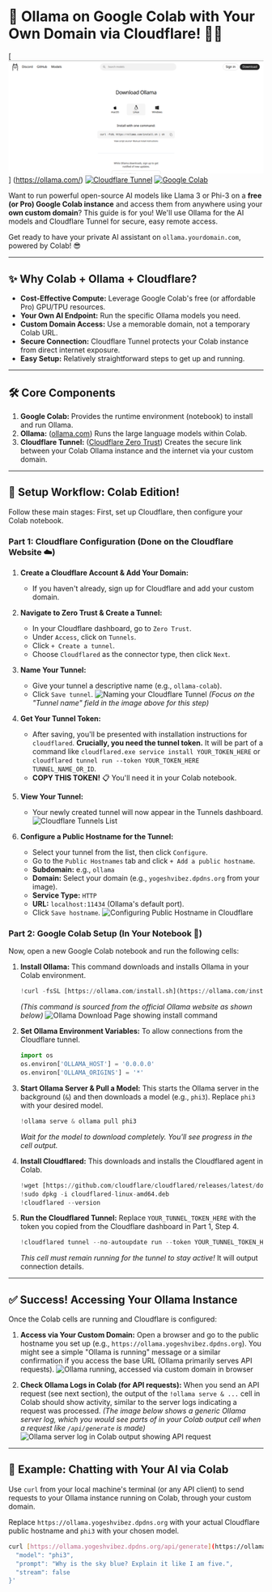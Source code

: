 # 🚀 Ollama on Google Colab with Your Own Domain via Cloudflare! 🧠🌐

[![Ollama Version](images/ollama-install.png)]
(https://ollama.com/)
[![Cloudflare Tunnel](https://img.shields.io/badge/Cloudflare-Tunnel-orange)](https://www.cloudflare.com/products/tunnel/)
[![Google Colab](https://img.shields.io/badge/Google%20Colab-F9AB00?logo=googlecolab)](https://colab.research.google.com/)

Want to run powerful open-source AI models like Llama 3 or Phi-3 on a **free (or Pro) Google Colab instance** and access them from anywhere using your **own custom domain**? This guide is for you! We'll use Ollama for the AI models and Cloudflare Tunnel for secure, easy remote access.

Get ready to have your private AI assistant on `ollama.yourdomain.com`, powered by Colab! 😎

---

## ✨ Why Colab + Ollama + Cloudflare?

* **Cost-Effective Compute:** Leverage Google Colab's free (or affordable Pro) GPU/TPU resources.
* **Your Own AI Endpoint:** Run the specific Ollama models you need.
* **Custom Domain Access:** Use a memorable domain, not a temporary Colab URL.
* **Secure Connection:** Cloudflare Tunnel protects your Colab instance from direct internet exposure.
* **Easy Setup:** Relatively straightforward steps to get up and running.

---

## 🛠️ Core Components

1.  **Google Colab:** Provides the runtime environment (notebook) to install and run Ollama.
2.  **Ollama:** ([ollama.com](https://ollama.com/)) Runs the large language models within Colab.
3.  **Cloudflare Tunnel:** ([Cloudflare Zero Trust](https://www.cloudflare.com/products/zero-trust/tunnel/)) Creates the secure link between your Colab Ollama instance and the internet via your custom domain.

---

## 🚀 Setup Workflow: Colab Edition!

Follow these main stages: First, set up Cloudflare, then configure your Colab notebook.

### Part 1: Cloudflare Configuration (Done on the Cloudflare Website ☁️)

1.  **Create a Cloudflare Account & Add Your Domain:**
    * If you haven't already, sign up for Cloudflare and add your custom domain.

2.  **Navigate to Zero Trust & Create a Tunnel:**
    * In your Cloudflare dashboard, go to `Zero Trust`.
    * Under `Access`, click on `Tunnels`.
    * Click `+ Create a tunnel`.
    * Choose `Cloudflared` as the connector type, then click `Next`.

3.  **Name Your Tunnel:**
    * Give your tunnel a descriptive name (e.g., `ollama-colab`).
    * Click `Save tunnel`.
    ![Naming your Cloudflare Tunnel](images/image_d6b4a0.png)
    *(Focus on the "Tunnel name" field in the image above for this step)*

4.  **Get Your Tunnel Token:**
    * After saving, you'll be presented with installation instructions for `cloudflared`. **Crucially, you need the tunnel token.** It will be part of a command like `cloudflared.exe service install YOUR_TOKEN_HERE` or `cloudflared tunnel run --token YOUR_TOKEN_HERE TUNNEL_NAME_OR_ID`.
    * **COPY THIS TOKEN!** 📋 You'll need it in your Colab notebook.

5.  **View Your Tunnel:**
    * Your newly created tunnel will now appear in the Tunnels dashboard.
    ![Cloudflare Tunnels List](images/image_d6b8d8.png)

6.  **Configure a Public Hostname for the Tunnel:**
    * Select your tunnel from the list, then click `Configure`.
    * Go to the `Public Hostnames` tab and click `+ Add a public hostname`.
    * **Subdomain:** e.g., `ollama`
    * **Domain:** Select your domain (e.g., `yogeshvibez.dpdns.org` from your image).
    * **Service Type:** `HTTP`
    * **URL:** `localhost:11434` (Ollama's default port).
    * Click `Save hostname`.
    ![Configuring Public Hostname in Cloudflare](images/image_d6b423.png)

### Part 2: Google Colab Setup (In Your Notebook 📒)

Now, open a new Google Colab notebook and run the following cells:

1.  **Install Ollama:**
    This command downloads and installs Ollama in your Colab environment.
    ```python
    !curl -fsSL [https://ollama.com/install.sh](https://ollama.com/install.sh) | sh
    ```
    *(This command is sourced from the official Ollama website as shown below)*
    ![Ollama Download Page showing install command](images/image_d6b83b.png)

2.  **Set Ollama Environment Variables:**
    To allow connections from the Cloudflare tunnel.
    ```python
    import os
    os.environ['OLLAMA_HOST'] = '0.0.0.0'
    os.environ['OLLAMA_ORIGINS'] = '*'
    ```

3.  **Start Ollama Server & Pull a Model:**
    This starts the Ollama server in the background (`&`) and then downloads a model (e.g., `phi3`). Replace `phi3` with your desired model.
    ```python
    !ollama serve & ollama pull phi3
    ```
    *Wait for the model to download completely. You'll see progress in the cell output.*

4.  **Install Cloudflared:**
    This downloads and installs the Cloudflared agent in Colab.
    ```python
    !wget [https://github.com/cloudflare/cloudflared/releases/latest/download/cloudflared-linux-amd64.deb](https://github.com/cloudflare/cloudflared/releases/latest/download/cloudflared-linux-amd64.deb)
    !sudo dpkg -i cloudflared-linux-amd64.deb
    !cloudflared --version
    ```

5.  **Run the Cloudflared Tunnel:**
    Replace `YOUR_TUNNEL_TOKEN_HERE` with the token you copied from the Cloudflare dashboard in Part 1, Step 4.
    ```python
    !cloudflared tunnel --no-autoupdate run --token YOUR_TUNNEL_TOKEN_HERE
    ```
    *This cell must remain running for the tunnel to stay active!* It will output connection details.

---

## ✅ Success! Accessing Your Ollama Instance

Once the Colab cells are running and Cloudflare is configured:

1.  **Access via Your Custom Domain:**
    Open a browser and go to the public hostname you set up (e.g., `https://ollama.yogeshvibez.dpdns.org`). You might see a simple "Ollama is running" message or a similar confirmation if you access the base URL (Ollama primarily serves API requests).
    ![Ollama running, accessed via custom domain in browser](images/image_d6b0dc.png)

2.  **Check Ollama Logs in Colab (for API requests):**
    When you send an API request (see next section), the output of the `!ollama serve & ...` cell in Colab should show activity, similar to the server logs indicating a request was processed.
    *(The image below shows a generic Ollama server log, which you would see parts of in your Colab output cell when a request like `/api/generate` is made)*
    ![Ollama server log in Colab output showing API request](images/image_d6acf8.png)

---

## 💬 Example: Chatting with Your AI via Colab

Use `curl` from your local machine's terminal (or any API client) to send requests to your Ollama instance running on Colab, through your custom domain.

Replace `https://ollama.yogeshvibez.dpdns.org` with your actual Cloudflare public hostname and `phi3` with your chosen model.

```bash
curl [https://ollama.yogeshvibez.dpdns.org/api/generate](https://ollama.yogeshvibez.dpdns.org/api/generate) -d '{
  "model": "phi3",
  "prompt": "Why is the sky blue? Explain it like I am five.",
  "stream": false
}'
